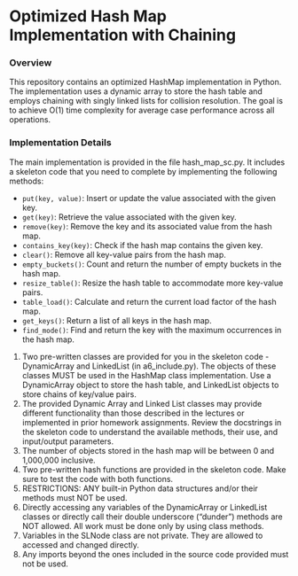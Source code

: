 # Optimized Hash Map Implementation with Chaining

### Overview

This repository contains an optimized HashMap implementation in Python. The implementation uses a dynamic array to store the hash table and employs chaining with singly linked lists for collision resolution. The goal is to achieve O(1) time complexity for average case performance across all operations.


### Implementation Details

The main implementation is provided in the file hash_map_sc.py. It includes a skeleton code that you need to complete by implementing the following methods:

- `put(key, value)`: Insert or update the value associated with the given key.
- `get(key)`: Retrieve the value associated with the given key.
- `remove(key)`: Remove the key and its associated value from the hash map.
- `contains_key(key)`: Check if the hash map contains the given key.
- `clear()`: Remove all key-value pairs from the hash map.
- `empty_buckets()`: Count and return the number of empty buckets in the hash map.
- `resize_table()`: Resize the hash table to accommodate more key-value pairs.
- `table_load()`: Calculate and return the current load factor of the hash map.
- `get_keys()`: Return a list of all keys in the hash map.
- `find_mode()`: Find and return the key with the maximum occurrences in the hash map.

1. Two pre-written classes are provided for you in the skeleton code - DynamicArray and LinkedList (in a6_include.py). The objects of these classes MUST be used in the HashMap class implementation. Use a DynamicArray object to store the hash table, and LinkedList objects to store chains of key/value pairs.
2. The provided Dynamic Array and Linked List classes may provide different functionality than those described in the lectures or implemented in prior homework assignments. Review the docstrings in the skeleton code to understand the available methods, their use, and input/output parameters.
3. The number of objects stored in the hash map will be between 0 and 1,000,000 inclusive.
4. Two pre-written hash functions are provided in the skeleton code. Make sure to test the code with both functions. 
5. RESTRICTIONS: ANY built-in Python data structures and/or their methods must NOT be used.
6. Directly accessing any variables of the DynamicArray or LinkedList classes or directly call their double underscore (“dunder”) methods are NOT allowed. All work must be done only by using class methods.
7. Variables in the SLNode class are not private. They are allowed to accessed and changed directly.
8. Any imports beyond the ones included in the source code provided must not be used.
